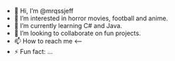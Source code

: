 - 👋 Hi, I’m @mrqssjeff
- 👀 I’m interested in horror movies, football and anime.
- 🌱 I’m currently learning C# and Java.
- 💞️ I’m looking to collaborate on fun projects.
- 📫 How to reach me <--
- ⚡ Fun fact: ...

<!---
mrqssjeff/mrqssjeff is a ✨ special ✨ repository because its `README.md` (this file) appears on your GitHub profile.
You can click the Preview link to take a look at your changes.
--->
